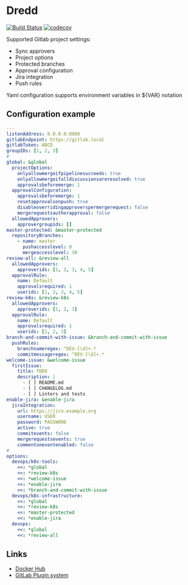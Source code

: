 # Dredd

[![Build Status](https://travis-ci.com/leominov/gitlab-dredd.svg?branch=master)](https://travis-ci.com/leominov/gitlab-dredd)
[![codecov](https://codecov.io/gh/leominov/gitlab-dredd/branch/master/graph/badge.svg)](https://codecov.io/gh/leominov/gitlab-dredd)

Supported Gitlab project settings:
 - Sync approvers
 - Project options
 - Protected branches
 - Approval configuration
 - Jira integration
 - Push rules
 
 Yaml configuration supports environment variables in ${VAR} notation

## Configuration example

```yaml
---
listenAddress: 0.0.0.0:8080
gitlabEndpoint: https://gitlab.local
gitlabToken: ABCD
groupIDs: [1, 2, 3]
# 
global: &global
  projectOptions:
    onlyallowmergeifpipelinesucceeds: true
    onlyallowmergeifalldiscussionsareresolved: true
    approvalsbeforemerge: 1
  approvalConfiguration:
    approvalsbeforemerge: 1
    resetapprovalsonpush: true
    disableoverridingapproverspermergerequest: false
    mergerequestsauthorapproval: false
  allowedApprovers:
    approvergroupids: []
master-protected: &master-protected
  repositoryBranches:
    - name: master
      pushaccesslevel: 0
      mergeaccesslevel: 30
review-all: &review-all
  allowedApprovers:
    approverids: [1, 2, 3, 4, 5]
  approvalRule:
    name: Default
    approvalsrequired: 1
    userids: [1, 2, 3, 4, 5]
review-k8s: &review-k8s
  allowedApprovers:
    approverids: [1, 2, 3]
  approvalRule:
    name: Default
    approvalsrequired: 1
    userids: [1, 2, 3]
branch-and-commit-with-issue: &branch-and-commit-with-issue
  pushRules:
    branchnameregex: ^DEV-[\d]+.*
    commitmessageregex: ^DEV-[\d]+.*
welcome-issue: &welcome-issue
  firstIssue:
    title: TODO
    description: |
      - [ ] README.md
      - [ ] CHANGELOG.md
      - [ ] Linters and tests
enable-jira: &enable-jira
  jiraIntegration:
    url: https://jira.example.org
    username: USER
    password: PASSWORD
    active: true
    commitevents: false
    mergerequestsevents: true
    commentoneventenabled: false
# 
options:
  devops/k8s-tools:
    <<: *global
    <<: *review-k8s
    <<: *welcome-issue
    <<: *enable-jira
    <<: *branch-and-commit-with-issue
  devops/k8s-infrastructure:
    <<: *global
    <<: *review-k8s
    <<: *master-protected
    <<: *enable-jira
  devops:
    <<: *global
    <<: *review-all
```

## Links

* [Docker Hub](https://hub.docker.com/repository/docker/leominov/gitlab-dredd)
* [GitLab Plugin system](https://docs.gitlab.com/ee/administration/plugins.html)
